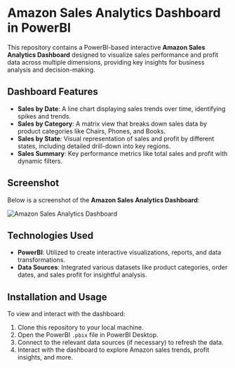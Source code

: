 # Amazon Sales Analytics Dashboard in PowerBI

This repository contains a PowerBI-based interactive **Amazon Sales Analytics Dashboard** designed to visualize sales performance and profit data across multiple dimensions, providing key insights for business analysis and decision-making.

## Dashboard Features

- **Sales by Date**: A line chart displaying sales trends over time, identifying spikes and trends.
- **Sales by Category**: A matrix view that breaks down sales data by product categories like Chairs, Phones, and Books.
- **Sales by State**: Visual representation of sales and profit by different states, including detailed drill-down into key regions.
- **Sales Summary**: Key performance metrics like total sales and profit with dynamic filters.

## Screenshot

Below is a screenshot of the **Amazon Sales Analytics Dashboard**:

![Amazon Sales Analytics Dashboard](./Screenshot.png)

## Technologies Used

- **PowerBI**: Utilized to create interactive visualizations, reports, and data transformations.
- **Data Sources**: Integrated various datasets like product categories, order dates, and sales profit for insightful analysis.

## Installation and Usage

To view and interact with the dashboard:

1. Clone this repository to your local machine.
2. Open the PowerBI `.pbix` file in PowerBI Desktop.
3. Connect to the relevant data sources (if necessary) to refresh the data.
4. Interact with the dashboard to explore Amazon sales trends, profit insights, and more.


